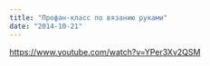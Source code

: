 ```yaml
---
title: "Профан-класс по вязанию руками"
date: "2014-10-21"
---
```


https://www.youtube.com/watch?v=YPer3Xv2QSM
